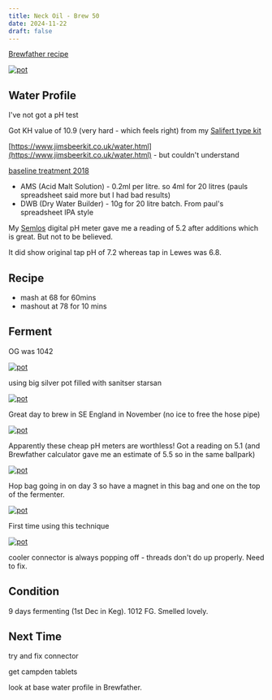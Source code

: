 ```yaml
---
title: Neck Oil - Brew 50
date: 2024-11-22
draft: false 
---
```


<!-- [![pot](/images/2024-06-07/1.jpg "foo")](/images/2024-06-07/1.jpg) -->


[Brewfather recipe](https://share.brewfather.app/LaAKSKWSkeweUU)

[![pot](/images/2024-11-25/1.jpg "foo")](/images/2024-11-25/1.jpg)

## Water Profile

I've not got a pH test

Got KH value of 10.9 (very hard - which feels right) from my [Salifert type kit](https://www.amazon.co.uk/gp/product/B001EJ3DOG/ref=ppx_yo_dt_b_asin_title_o00_s00?ie=UTF8&psc=1) 

[https://www.jimsbeerkit.co.uk/water.html](https://www.jimsbeerkit.co.uk/water.html) - but couldn't understand

[baseline treatment 2018](https://homebrewbeer.netlify.app/2022/11/14/water-treatment/)

- AMS (Acid Malt Solution) - 0.2ml per litre. so 4ml for 20 litres (pauls spreadsheet said more but I had bad results)
- DWB (Dry Water Builder) - 10g for 20 litre batch.  From paul's spreadsheet IPA style

My [Semlos](https://us.amazon.com/Semlos-Digital-Meter-Quality-Tester/dp/B075K64M8Z) digital pH meter gave me a reading of 5.2 after additions which is great. But not to be believed.

It did show original tap pH of 7.2 whereas tap in Lewes was 6.8.


## Recipe

- mash at 68 for 60mins
- mashout at 78 for 10 mins 

## Ferment

OG was 1042



[![pot](/images/2024-11-25/2.jpg "foo")](/images/2024-11-25/2.jpg)

using big silver pot filled with sanitser starsan

[![pot](/images/2024-11-25/3.jpg "foo")](/images/2024-11-25/3.jpg)

Great day to brew in SE England in November (no ice to free the hose pipe)


[![pot](/images/2024-11-25/4.jpg "foo")](/images/2024-11-25/4.jpg)

Apparently these cheap pH meters are worthless! Got a reading on 5.1 (and Brewfather calculator gave me an estimate of 5.5 so in the same ballpark)


[![pot](/images/2024-11-25/6.jpg "foo")](/images/2024-11-25/6.jpg)

Hop bag going in on day 3 so have a magnet in this bag and one on the top of the fermenter.

[![pot](/images/2024-11-25/7.jpg "foo")](/images/2024-11-25/7.jpg)

First time using this technique

[![pot](/images/2024-11-25/8.jpg "foo")](/images/2024-11-25/8.jpg)

cooler connector is always popping off - threads don't do up properly. Need to fix.

## Condition

9 days fermenting (1st Dec in Keg). 1012 FG. Smelled lovely.


## Next Time

try and fix connector

get campden tablets

look at base water profile in Brewfather.